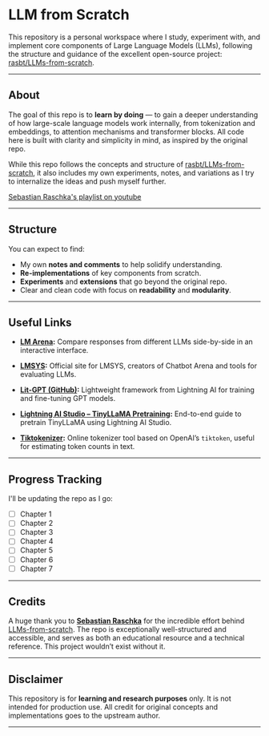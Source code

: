 # LLM from Scratch

This repository is a personal workspace where I study, experiment with, and implement core components of Large Language Models (LLMs), following the structure and guidance of the excellent open-source project: [rasbt/LLMs-from-scratch](https://github.com/rasbt/LLMs-from-scratch).

---

## About

The goal of this repo is to **learn by doing** — to gain a deeper understanding of how large-scale language models work internally, from tokenization and embeddings, to attention mechanisms and transformer blocks. All code here is built with clarity and simplicity in mind, as inspired by the original repo.

While this repo follows the concepts and structure of [rasbt/LLMs-from-scratch](https://github.com/rasbt/LLMs-from-scratch), it also includes my own experiments, notes, and variations as I try to internalize the ideas and push myself further.

[Sebastian Raschka's playlist on youtube](https://www.youtube.com/playlist?list=PLTKMiZHVd_2IIEsoJrWACkIxLRdfMlw11)

---

## Structure

You can expect to find:

-  My own **notes and comments** to help solidify understanding.
-  **Re-implementations** of key components from scratch.
-  **Experiments** and **extensions** that go beyond the original repo.
-  Clear and clean code with focus on **readability** and **modularity**.

---

## Useful Links

* **[LM Arena](https://lmarena.ai/?mode=side-by-side):** 
  Compare responses from different LLMs side-by-side in an interactive interface.

* **[LMSYS](https://lmsys.org/):** 
  Official site for LMSYS, creators of Chatbot Arena and tools for evaluating LLMs.

* **[Lit-GPT (GitHub)](https://github.com/Lightning-AI/litgpt):** 
  Lightweight framework from Lightning AI for training and fine-tuning GPT models.

* **[Lightning AI Studio – TinyLLaMA Pretraining](https://lightning.ai/lightning-ai/studios/pretrain-llms-tinyllama-1-1b?section=featured):**
  End-to-end guide to pretrain TinyLLaMA using Lightning AI Studio.

* **[Tiktokenizer](https://tiktokenizer.vercel.app/):**
   Online tokenizer tool based on OpenAI’s `tiktoken`, useful for estimating token counts in text.

---

## Progress Tracking

I'll be updating the repo as I go:

- [ ] Chapter 1
- [ ] Chapter 2
- [ ] Chapter 3
- [ ] Chapter 4
- [ ] Chapter 5
- [ ] Chapter 6
- [ ] Chapter 7

---

## Credits

A huge thank you to **[Sebastian Raschka](https://github.com/rasbt)** for the incredible effort behind [LLMs-from-scratch](https://github.com/rasbt/LLMs-from-scratch). The repo is exceptionally well-structured and accessible, and serves as both an educational resource and a technical reference. This project wouldn’t exist without it.

---

## Disclaimer

This repository is for **learning and research purposes** only. It is not intended for production use. All credit for original concepts and implementations goes to the upstream author.

---
